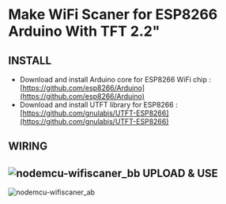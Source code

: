 Make WiFi Scaner for ESP8266 Arduino With TFT 2.2" 
=================================================
INSTALL
-------
- Download and install Arduino core for ESP8266 WiFi chip :
  [https://github.com/esp8266/Arduino](https://github.com/esp8266/Arduino)
- Download and install UTFT library for ESP8266 :
  [https://github.com/gnulabis/UTFT-ESP8266](https://github.com/gnulabis/UTFT-ESP8266)

WIRING
------
![nodemcu-wifiscaner_bb](https://cloud.githubusercontent.com/assets/16634570/16413182/b5db7764-3d45-11e6-998d-5d3fe8ac9401.png)
UPLOAD & USE
------------
![nodemcu-wifiscaner_ab](https://cloud.githubusercontent.com/assets/16634570/16413447/46e376ca-3d47-11e6-959e-dec66aa42bd5.jpg)
